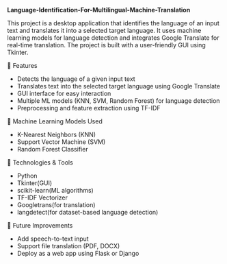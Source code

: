 **Language-Identification-For-Multilingual-Machine-Translation**

This project is a desktop application that identifies the language of an input text and translates it into a selected target language. It uses machine learning models for language detection and integrates Google Translate for real-time translation. The project is built with a user-friendly GUI using Tkinter.

🚀 Features

* Detects the language of a given input text
* Translates text into the selected target language using Google Translate
* GUI interface for easy interaction
* Multiple ML models (KNN, SVM, Random Forest) for language detection
* Preprocessing and feature extraction using TF-IDF

🧠 Machine Learning Models Used

* K-Nearest Neighbors (KNN)
* Support Vector Machine (SVM)
* Random Forest Classifier

🧰 Technologies & Tools

* Python
* Tkinter(GUI)
* scikit-learn(ML algorithms)
* TF-IDF Vectorizer
* Googletrans(for translation)
* langdetect(for dataset-based language detection)
  
📌 Future Improvements

* Add speech-to-text input
* Support file translation (PDF, DOCX)
* Deploy as a web app using Flask or Django

